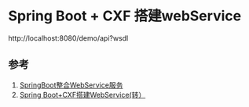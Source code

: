 # Spring Boot + CXF 搭建webService
http://localhost:8080/demo/api?wsdl

## 参考
1. [SpringBoot整合WebService服务](https://blog.csdn.net/sujin_/article/details/83865124)
2. [Spring Boot+CXF搭建WebService(转）](https://www.cnblogs.com/xibei666/p/8970549.html) 